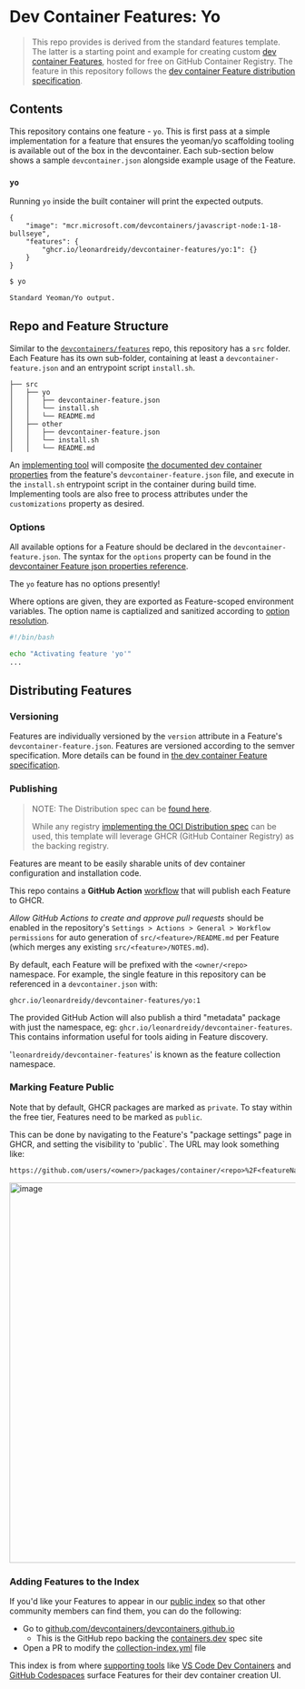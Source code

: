 # Dev Container Features: Yo

> This repo provides is derived from the standard features template. The latter is a starting point and example for creating custom [dev container Features](https://containers.dev/implementors/features/), hosted for free on GitHub Container Registry.  The feature in this repository follows the [dev container Feature distribution specification](https://containers.dev/implementors/features-distribution/).  
>


## Contents

This repository contains one feature - `yo`. This is first pass at a simple implementation for a feature that ensures the
yeoman/yo scaffolding tooling is available out of the box in the devcontainer.  Each sub-section below shows a sample `devcontainer.json` alongside example usage of the Feature.

### `yo`

Running `yo` inside the built container will print the expected outputs.

```jsonc
{
    "image": "mcr.microsoft.com/devcontainers/javascript-node:1-18-bullseye",
    "features": {
        "ghcr.io/leonardreidy/devcontainer-features/yo:1": {}
    }
}
```

```bash
$ yo

Standard Yeoman/Yo output.
```

## Repo and Feature Structure

Similar to the [`devcontainers/features`](https://github.com/devcontainers/features) repo, this repository has a `src` folder.  Each Feature has its own sub-folder, containing at least a `devcontainer-feature.json` and an entrypoint script `install.sh`. 

```
├── src
│   ├── yo
│   │   ├── devcontainer-feature.json
│   │   └── install.sh
│   │   └── README.md
│   ├── other
│   │   ├── devcontainer-feature.json
│   │   └── install.sh
│   │   └── README.md
```

An [implementing tool](https://containers.dev/supporting#tools) will composite [the documented dev container properties](https://containers.dev/implementors/features/#devcontainer-feature-json-properties) from the feature's `devcontainer-feature.json` file, and execute in the `install.sh` entrypoint script in the container during build time.  Implementing tools are also free to process attributes under the `customizations` property as desired.

### Options

All available options for a Feature should be declared in the `devcontainer-feature.json`.  The syntax for the `options` property can be found in the [devcontainer Feature json properties reference](https://containers.dev/implementors/features/#devcontainer-feature-json-properties).

The `yo` feature has no options presently!

Where options are given, they are exported as Feature-scoped environment variables.  The option name is captialized and sanitized according to [option resolution](https://containers.dev/implementors/features/#option-resolution).

```bash
#!/bin/bash

echo "Activating feature 'yo'"
...
```

## Distributing Features

### Versioning

Features are individually versioned by the `version` attribute in a Feature's `devcontainer-feature.json`.  Features are versioned according to the semver specification. More details can be found in [the dev container Feature specification](https://containers.dev/implementors/features/#versioning).

### Publishing

> NOTE: The Distribution spec can be [found here](https://containers.dev/implementors/features-distribution/).  
>
> While any registry [implementing the OCI Distribution spec](https://github.com/opencontainers/distribution-spec) can be used, this template will leverage GHCR (GitHub Container Registry) as the backing registry.

Features are meant to be easily sharable units of dev container configuration and installation code.  

This repo contains a **GitHub Action** [workflow](.github/workflows/release.yaml) that will publish each Feature to GHCR. 

*Allow GitHub Actions to create and approve pull requests* should be enabled in the repository's `Settings > Actions > General > Workflow permissions` for auto generation of `src/<feature>/README.md` per Feature (which merges any existing `src/<feature>/NOTES.md`).

By default, each Feature will be prefixed with the `<owner/<repo>` namespace.  For example, the single feature in this repository can be referenced in a `devcontainer.json` with:

```
ghcr.io/leonardreidy/devcontainer-features/yo:1
```

The provided GitHub Action will also publish a third "metadata" package with just the namespace, eg: `ghcr.io/leonardreidy/devcontainer-features`.  This contains information useful for tools aiding in Feature discovery.

'`leonardreidy/devcontainer-features`' is known as the feature collection namespace.

### Marking Feature Public

Note that by default, GHCR packages are marked as `private`.  To stay within the free tier, Features need to be marked as `public`.

This can be done by navigating to the Feature's "package settings" page in GHCR, and setting the visibility to 'public`.  The URL may look something like:

```
https://github.com/users/<owner>/packages/container/<repo>%2F<featureName>/settings
```

<img width="669" alt="image" src="https://user-images.githubusercontent.com/23246594/185244705-232cf86a-bd05-43cb-9c25-07b45b3f4b04.png">

### Adding Features to the Index

If you'd like your Features to appear in our [public index](https://containers.dev/features) so that other community members can find them, you can do the following:

* Go to [github.com/devcontainers/devcontainers.github.io](https://github.com/devcontainers/devcontainers.github.io)
     * This is the GitHub repo backing the [containers.dev](https://containers.dev/) spec site
* Open a PR to modify the [collection-index.yml](https://github.com/devcontainers/devcontainers.github.io/blob/gh-pages/_data/collection-index.yml) file

This index is from where [supporting tools](https://containers.dev/supporting) like [VS Code Dev Containers](https://marketplace.visualstudio.com/items?itemName=ms-vscode-remote.remote-containers) and [GitHub Codespaces](https://github.com/features/codespaces) surface Features for their dev container creation UI.
